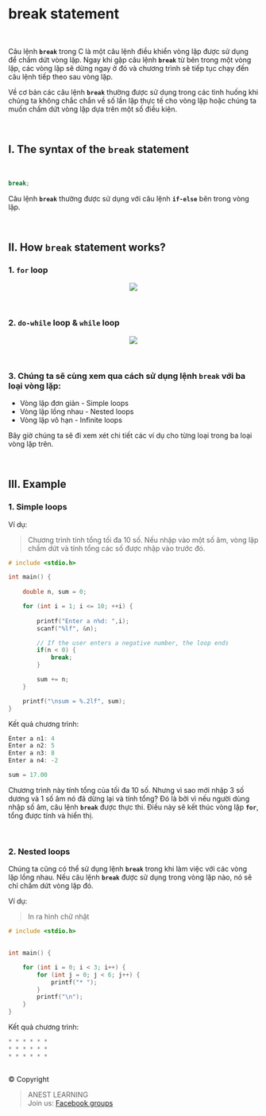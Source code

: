 # break statement

<br />

Câu lệnh **`break`** trong C là một câu lệnh điều khiển vòng lặp được sử dụng để chấm dứt vòng lặp. Ngay khi gặp câu lệnh **`break`** từ bên trong một vòng lặp, các vòng lặp sẽ dừng ngay ở đó và chương trình sẽ tiếp tục chạy đến câu lệnh tiếp theo sau vòng lặp.


Về cơ bản các câu lệnh **`break`** thường được sử dụng trong các tình huống khi chúng ta không chắc chắn về số lần lặp thực tế cho vòng lặp hoặc chúng ta muốn chấm dứt vòng lặp dựa trên một số điều kiện.

<br />

## I. The syntax of the `break` statement

<br />

```c
break;
```

Câu lệnh **`break`** thường được sử dụng với câu lệnh **`if-else`** bên trong vòng lặp.

<br />

## II. How `break` statement works?

### 1. `for` loop

<p align="center">
  <img src="https://github.com/AnestLearning/Course-C-Fundamentals/blob/master/Images/c-break-statement-works-1.jpg">
</p>

<br />

### 2. `do-while` loop & `while` loop

<p align="center">
  <img src="https://github.com/AnestLearning/Course-C-Fundamentals/blob/master/Images/c-break-statement-works-2.jpg">
</p>

<br />

### 3. Chúng ta sẽ cùng xem qua cách sử dụng lệnh `break` với ba loại vòng lặp:

- Vòng lặp đơn giản - Simple loops
- Vòng lặp lồng nhau - Nested loops
- Vòng lặp vô hạn - Infinite loops

Bây giờ chúng ta sẽ đi xem xét chi tiết các ví dụ cho từng loại trong ba loại vòng lặp trên.

<br />

## III. Example

### 1. Simple loops

Ví dụ:
> Chương trình tính tổng tối đa 10 số. Nếu nhập vào một số âm, vòng lặp chấm dứt và tính tổng các số được nhập vào trước đó.

```c
# include <stdio.h>

int main() {
	
    double n, sum = 0;

    for (int i = 1; i <= 10; ++i) {
    	
        printf("Enter a n%d: ",i);
        scanf("%lf", &n);

        // If the user enters a negative number, the loop ends
        if(n < 0) {
            break;
        }

        sum += n;
    }

    printf("\nsum = %.2lf", sum);
}
```

Kết quả chương trình:
```c
Enter a n1: 4
Enter a n2: 5
Enter a n3: 8
Enter a n4: -2

sum = 17.00
```

Chương trình này tính tổng của tối đa 10 số. Nhưng vì sao mới nhập 3 số dương và 1 số âm nó đã dừng lại và tính tổng? Đó là bởi vì nếu người dùng nhập số âm, câu lệnh **`break`** được thực thi. Điều này sẽ kết thúc vòng lặp **`for`**, tổng được tính và hiển thị.

<br />

### 2. Nested loops

Chúng ta cũng có thể sử dụng lệnh **`break`** trong khi làm việc với các vòng lặp lồng nhau. Nếu câu lệnh **`break`** được sử dụng trong vòng lặp nào, nó sẽ chỉ chấm dứt vòng lặp đó.

Ví dụ:
> In ra hình chữ nhật

```c
# include <stdio.h>

  
int main() { 

    for (int i = 0; i < 3; i++) { 
        for (int j = 0; j < 6; j++) { 
            printf("* "); 
        } 
        printf("\n");
    }
} 
```

Kết quả chương trình:
```c
* * * * * *
* * * * * *
* * * * * *
```

##  

© Copyright
> ANEST LEARNING  
> Join us: [Facebook groups](https://www.facebook.com/groups/anest.learning/)
